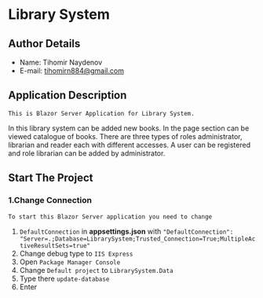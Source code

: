 # Library System

## Author Details

 - Name: Tihomir Naydenov
 - E-mail: <tihomirn884@gmail.com>

## Application Description

	This is Blazor Server Application for Library System.
In this library system can be added new books. In the page section can be viewed catalogue of books. 
There are three types of roles administrator, librarian and reader each with different accesses. A user can be registered and role librarian can be added by administrator.

## Start The Project

### 1.Change Connection

	To start this Blazor Server application you need to change
1. `DefaultConnection` in **appsettings.json** with `"DefaultConnection": "Server=.;Database=LibrarySystem;Trusted_Connection=True;MultipleActiveResultSets=true"`
2. Change debug type to `IIS Express`
3. Open `Package Manager Console`
4. Change `Default project` to `LibrarySystem.Data`
5. Type there `update-database`
6. Enter